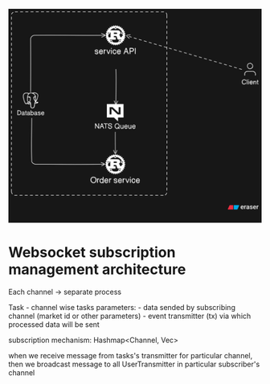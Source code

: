 ![Architecture v1](./assets/architecture_1.png)

# Websocket subscription management architecture

Each channel -> separate process

Task -
channel wise tasks
parameters: - data sended by subscribing channel (market id or other parameters) - event transmitter (tx) via which processed data will be sent

subscription mechanism:
Hashmap<Channel, Vec<UserTransmitter>>

when we receive message from tasks's transmitter for particular channel, then we broadcast message to all UserTransmitter in particular subscriber's channel
